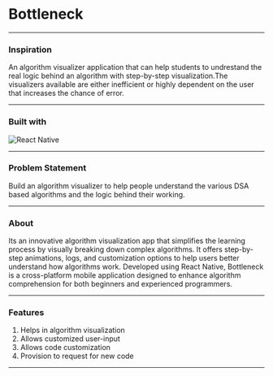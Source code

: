 # Bottleneck
***
### Inspiration
An algorithm visualizer application that can help students to undrestand the real logic behind an algorithm with step-by-step visualization.The visualizers available are either inefficient or highly dependent on the user that increases the chance of error.
***
### Built with
![React Native](https://www.bossdigital.tech/wp-content/uploads/2023/04/1631026680-logo-react-native.png)
***
### Problem Statement
Build an algorithm visualizer to help people understand the various DSA based algorithms and the logic behind their working.
***
### About
Its an innovative algorithm visualization app that simplifies the learning process by visually breaking down complex algorithms. It offers step-by-step animations, logs, and customization options to help users better understand how algorithms work. Developed using React Native, Bottleneck is a cross-platform mobile application designed to enhance algorithm comprehension for both beginners and experienced programmers.
***
### Features
1. Helps in algorithm  visualization
2. Allows customized user-input
3. Allows code customization
4. Provision to  request for new code
***



